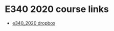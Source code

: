 # E340 2020 course links

* [e340_2020 dropbox](https://www.dropbox.com/sh/qqmf5lckskienxl/AACq0hOBMliAbeRxbd-t8keLa?dl=0)
